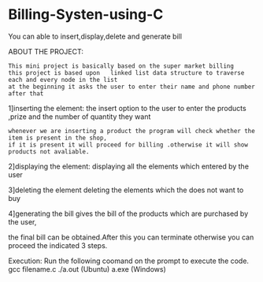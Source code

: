 # Billing-Systen-using-C
You can able to insert,display,delete and generate bill 


  ABOUT THE PROJECT:

  	This mini project is basically based on the super market billing
   	this project is based upon   linked list data structure to traverse  each and every node in the list
	at the beginning it asks the user to enter their name and phone number after that
1]inserting the element:
     the insert option to the user to enter the products ,prize and the number of quantity they want

	whenever we are inserting a product the program will check whether the item is present in the shop,
	if it is present it will proceed for billing .otherwise it will show products not avaliable.

2]displaying the element:
    displaying all the elements which entered by the user

3]deleting the element 
     deleting the elements which the does not want to buy

4]generating the bill
      gives the bill of the products which are purchased by the user,

the final bill can be obtained.After this you can terminate otherwise you can proceed the indicated 3 steps.


Execution:
Run the following coomand on the prompt to execute the code.
gcc filename.c
./a.out (Ubuntu)
a.exe (Windows)

   
